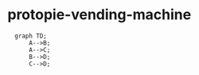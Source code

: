 # protopie-vending-machine

```mermaid
  graph TD;
      A-->B;
      A-->C;
      B-->D;
      C-->D;
```
